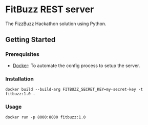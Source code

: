 # FitBuzz REST server

The FizzBuzz Hackathon solution using Python.

## Getting Started

### Prerequisites

- [Docker](https://www.docker.com/products/docker-desktop/): To automate the config process to setup the server.

### Installation


```
docker build --build-arg FITBUZZ_SECRET_KEY=my-secret-key -t fitbuzz:1.0 .
```

### Usage

```
docker run -p 8000:8000 fitbuzz:1.0
```